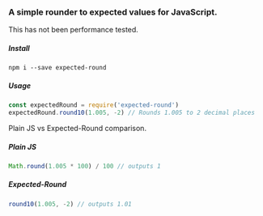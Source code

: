 ### A simple rounder to expected values for JavaScript.

This has not been performance tested.

##### Install
`npm i --save expected-round`

##### Usage
```javascript
const expectedRound = require('expected-round')
expectedRound.round10(1.005, -2) // Rounds 1.005 to 2 decimal places
```

Plain JS vs Expected-Round comparison.

##### Plain JS
```javascript
Math.round(1.005 * 100) / 100 // outputs 1
```

##### Expected-Round
```javascript
round10(1.005, -2) // outputs 1.01
```